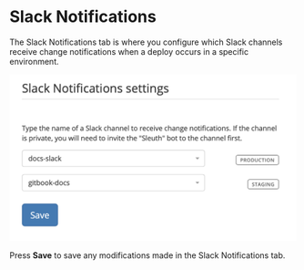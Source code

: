 # Slack Notifications

The Slack Notifications tab is where you configure which Slack channels receive change notifications when a deploy occurs in a specific environment. 

![Slack Notifications tab in Project Settings](../../.gitbook/assets/slack_notifications.png)

Press **Save** to save any modifications made in the Slack Notifications tab. 


